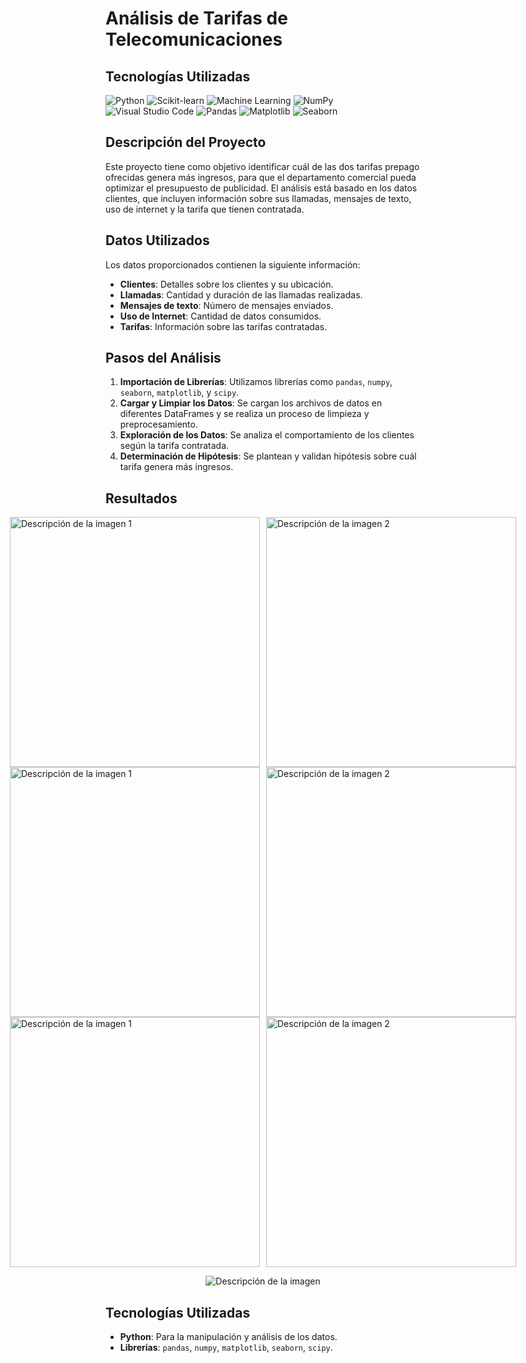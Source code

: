 # Análisis de Tarifas de Telecomunicaciones
 <h2>Tecnologías Utilizadas</h2>
    <div class="badges-container">
        <img src="https://img.shields.io/badge/Python-14354C?style=for-the-badge&logo=python&logoColor=white" alt="Python">
        <img src="https://img.shields.io/badge/scikit--learn-5C9CD9?style=for-the-badge&logo=scikit-learn&logoColor=white" alt="Scikit-learn">
        <img src="https://img.shields.io/badge/Machine%20Learning-008000?style=for-the-badge" alt="Machine Learning">
        <img src="https://img.shields.io/badge/Numpy-777BB4?style=for-the-badge&logo=numpy&logoColor=white" alt="NumPy">
        <img src="https://img.shields.io/badge/Visual%20Studio%20Code-007ACC?style=for-the-badge&logo=visual-studio-code&logoColor=white" alt="Visual Studio Code">
        <img src="https://img.shields.io/badge/Pandas-2C2D72?style=for-the-badge&logo=pandas&logoColor=white" alt="Pandas">
        <img src="https://img.shields.io/badge/Matplotlib-%23ffffff.svg?style=for-the-badge&logo=Matplotlib&logoColor=black" alt="Matplotlib">
        <img src="https://img.shields.io/badge/Seaborn-3881E3?style=for-the-badge&logo=seaborn&logoColor=white" alt="Seaborn">
    </div>
    
## Descripción del Proyecto
Este proyecto tiene como objetivo identificar cuál de las dos tarifas prepago ofrecidas genera más ingresos, para que el departamento comercial pueda optimizar el presupuesto de publicidad. El análisis está basado en los datos clientes, que incluyen información sobre sus llamadas, mensajes de texto, uso de internet y la tarifa que tienen contratada.

## Datos Utilizados
Los datos proporcionados contienen la siguiente información:

- **Clientes**: Detalles sobre los clientes y su ubicación.
- **Llamadas**: Cantidad y duración de las llamadas realizadas.
- **Mensajes de texto**: Número de mensajes enviados.
- **Uso de Internet**: Cantidad de datos consumidos.
- **Tarifas**: Información sobre las tarifas contratadas.

## Pasos del Análisis
1. **Importación de Librerías**: Utilizamos librerías como `pandas`, `numpy`, `seaborn`, `matplotlib`, y `scipy`.
2. **Cargar y Limpiar los Datos**: Se cargan los archivos de datos en diferentes DataFrames y se realiza un proceso de limpieza y preprocesamiento.
3. **Exploración de los Datos**: Se analiza el comportamiento de los clientes según la tarifa contratada.
4. **Determinación de Hipótesis**: Se plantean y validan hipótesis sobre cuál tarifa genera más ingresos.

## Resultados 

<div style="display: flex; justify-content: center; gap: 10px;">
    <img src="https://github.com/user-attachments/assets/1432a611-4fea-4f1d-8c17-6be7082fe7e3" alt="Descripción de la imagen 1" style="width: 400px; height: auto;">
    <img src="https://github.com/user-attachments/assets/60568001-9419-414e-a7f3-60f4afdebae7" alt="Descripción de la imagen 2" style="width: 400px; height: auto;">
</div>

<div style="display: flex; justify-content: center; gap: 10px;">
    <img src="https://github.com/user-attachments/assets/15c1355b-2f40-4199-978f-a1649e5127f1" alt="Descripción de la imagen 1" style="width: 400px; height: auto;">
    <img src="https://github.com/user-attachments/assets/f9c0f56a-1d58-4732-8c03-523cc54e952c" alt="Descripción de la imagen 2" style="width: 400px; height: auto;">
</div>

<div style="display: flex; justify-content: center; gap: 10px;">
    <img src="https://github.com/user-attachments/assets/36a15ff8-3261-4f93-984c-275cc3004445" alt="Descripción de la imagen 1" style="width: 400px; height: auto;">
    <img src="https://github.com/user-attachments/assets/f4ecb5b7-6d50-471d-bcb8-7d54c5b299c9" alt="Descripción de la imagen 2" style="width: 400px; height: auto;">
</div>

<p align="center">
  <img src="https://github.com/user-attachments/assets/4102a018-4e2c-4e6b-a471-e7cb09c24be2" alt="Descripción de la imagen">
</p>

## Tecnologías Utilizadas
- **Python**: Para la manipulación y análisis de los datos.
- **Librerías**: `pandas`, `numpy`, `matplotlib`, `seaborn`, `scipy`.
